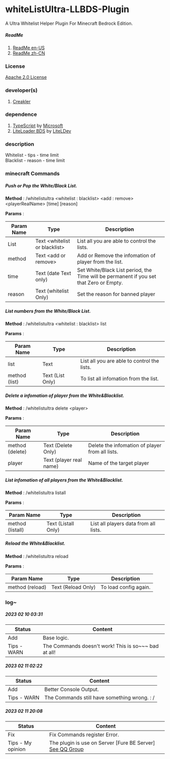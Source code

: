 # whiteListUltra-LLBDS-Plugin

A Ultra Whitelist Helper Plugin For Minecraft Bedrock Edition.

##### ReadMe

1. [ReadMe en-US](https://github.com/CreaklerFurry/whiteListUltra-LLBDS-Plugin/blob/main/README.md)
2. [ReadMe zh-CN](https://github.com/CreaklerFurry/whiteListUltra-LLBDS-Plugin/blob/main/README_zh-CN.md)

### License

[Apache 2.0 License](https://github.com/CreaklerFurry/whiteListUltra-LLBDS-Plugin/blob/main/LICENSE)

### developer(s)

1. [Creakler](https://github.com/CreaklerFurry)

### dependence

1. [TypeScript](https://github.com/microsoft/TypeScript) by [Microsoft](https://github.com/microsoft)
2. [LiteLoader BDS](https://github.com/LiteLDev/LiteLoaderBDS) by [LiteLDev](https://github.com/LiteLDev)

### description

Whitelist - tips   - time limit  
Blacklist - reason - time limit

### minecraft Commands

##### Push or Pop the White/Black List.

**Method** : /whitelistultra \<whitelist : blacklist> \<add : remove> \<playerRealName> [time] [reason]

**Params** :

| Param Name | Type                           | Description                                                  |
| ---------- | ------------------------------ | ------------------------------------------------------------ |
| List       | Text \<whitelist or blacklist> | List all you are able to control the lists.                  |
| method     | Text \<add or remove>          | Add or Remove the infomation of player from the list.        |
| time       | Text (date Text only)          | Set White/Black List period, the Time will be permanent if you set that Zero or Empty. |
| reason     | Text (whitelist Only)          | Set the reason for banned player                             |



##### List numbers from the White/Black List.

**Method** : /whitelistultra \<whitelist : blacklist> list

**Params** :

| Param Name    | Type                          | Description                                 |
| ------------- | ----------------------------- | ------------------------------------------- |
| list          | Text <whitelist or blacklist> | List all you are able to control the lists. |
| method (list) | Text (List Only)              | To list all infomation from the list.       |



##### Delete a infomation of player from the White&Blacklist.

**Method** : /whitelistultra delete \<player>

**Params** :

| Param Name      | Type                    | Description                                     |
| --------------- | ----------------------- | ----------------------------------------------- |
| method (delete) | Text (Delete Only)      | Delete the infomation of player from all lists. |
| player          | Text (player real name) | Name of the target player                       |

##### List infomation of all players from the White&Blacklist.

**Method** : /whitelistultra listall

**Params** :

| Param Name       | Type                | Description                           |
| ---------------- | ------------------- | ------------------------------------- |
| method (listall) | Text (Listall Only) | List all players data from all lists. |

##### Reload the White&Blacklist.

**Method** : /whitelistultra reload

**Params** :

| Param Name      | Type               | Description           |
| --------------- | ------------------ | --------------------- |
| method (reload) | Text (Reload Only) | To load config again. |



### log~

##### 2023 02 10 03:31  

| Status      | Content                                              |
| ----------- | ---------------------------------------------------- |
| Add         | Base logic.                                          |
| Tips - WARN | The Commands doesn't work! This is so~~~ bad at all! |

#####  2023 02 11 02:22  

| Status      | Content                                      |
| ----------- | -------------------------------------------- |
| Add         | Better Console Output.                       |
| Tips - WARN | The Commands still have something wrong. : / |

#####  2023 02 11 20:08  

| Status            | Content                                                      |
| ----------------- | ------------------------------------------------------------ |
| Fix               | Fix Commands register Error.                                 |
| Tips - My opinion | The plugin is use on Server [Fure BE Server] [See QQ Group](https://jq.qq.com/?_wv=1027&k=5EMMIPRn) |
